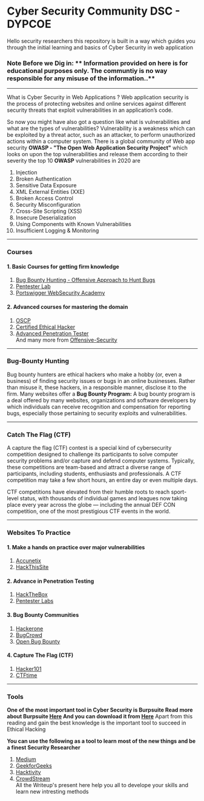 # Cyber Security Community DSC - DYPCOE

Hello security researchers this repository is built in a way which guides you through the initial learning and basics of Cyber Security in web application

### Note Before we Dig in: ** Information provided on here is for educational purposes only. The communtiy is no way responsible for any misuse of the information..**

-----------------------------------------------------------------------
What is Cyber Security in Web Applications ?
Web application security is the process of protecting websites and online services against different security threats that exploit vulnerabilities in an application’s code.

So now you might have also got a question like what is vulnerabilities and what are the types of vulnerabilities?
Vulnerability is a weakness which can be exploited by a threat actor, such as an attacker, to perform unauthorized actions within a computer system.
There is a global community of Web app security **OWASP - "The Open Web Application Security Project"** which looks on upon the top vulnerabilities and release them according to their severity the top 10 **OWASP** vulnerabilities in 2020 are
1. Injection
2. Broken Authentication
3. Sensitive Data Exposure
4. XML External Entities (XXE)
5. Broken Access Control
6. Security Misconfiguration
7. Cross-Site Scripting (XSS)
8. Insecure Deserialization
9. Using Components with Known Vulnerabilities
10. Insufficient Logging & Monitoring
-----------------------------------------------------------------------
### Courses 
#### 1. Basic Courses for getting firm knowledge
  1. [Bug Bounty Hunting - Offensive Approach to Hunt Bugs](https://www.udemy.com/course/bug-bounty-hunting-offensive-approach-to-hunt-bugs/)
  2. [Pentester Lab](https://pentesterlab.com/pro)
  3. [Portswigger WebSecurity Academy](https://portswigger.net/web-security)
#### 2. Advanced courses for mastering the domain   
  1. [OSCP](https://www.offensive-security.com/pre-reg/)
  2. [Certified Ethical Hacker](https://www.eccouncil.org/contact-form-international/)
  3. [Advanced Penetration Tester](https://www.offensive-security.com/pre-reg/)  
  And many more from [Offensive-Security](https://www.offensive-security.com/courses-and-certifications/)

-----------------------------------------------------------------------
### Bug-Bounty Hunting
Bug bounty hunters are ethical hackers who make a hobby (or, even a business) of finding security issues or bugs in an online businesses. Rather than misuse it, these hackers, in a responsible manner, disclose it to the firm.
Many websites offer a **Bug Bounty Program:** A bug bounty program is a deal offered by many websites, organizations and software developers by which individuals can receive recognition and compensation for reporting bugs, especially those pertaining to security exploits and vulnerabilities.

-----------------------------------------------------------------------
### Catch The Flag (CTF)
A capture the flag (CTF) contest is a special kind of cybersecurity competition designed to challenge its participants to solve computer security problems and/or capture and defend computer systems. Typically, these competitions are team-based and attract a diverse range of participants, including students, enthusiasts and professionals. A CTF competition may take a few short hours, an entire day or even multiple days.

CTF competitions have elevated from their humble roots to reach sport-level status, with thousands of individual games and leagues now taking place every year across the globe — including the annual DEF CON competition, one of the most prestigious CTF events in the world.

-----------------------------------------------------------------------
### Websites To Practice 
#### 1. Make a hands on practice over major vulnerabilities
  1. [Accunetix](http://testphp.vulnweb.com/)
  2. [HackThisSite](https://www.hackthissite.org/)
#### 2. Advance in Penetration Testing
  1. [HackTheBox](https://www.hackthebox.eu/login)
  2. [Pentester Labs](https://pentesterlab.com/)
#### 3. Bug Bounty Communities
  1. [Hackerone](https://www.hackerone.com/)
  2. [BugCrowd](https://www.bugcrowd.com/login/)
  3. [Open Bug Bounty](https://www.openbugbounty.org/)
#### 4. Capture The Flag (CTF)
  1. [Hacker101](https://ctf.hacker101.com/)
  2. [CTFtime](https://ctftime.org/)
  
-----------------------------------------------------------------------
### Tools 
**One of the most important tool in Cyber Security is Burpsuite
Read more about Burpsuite [Here](https://www.geeksforgeeks.org/what-is-burp-suite/)
And you can download it from [Here](https://portswigger.net/burp/communitydownload)**
Apart from this reading and gain the best knowledge is the important tool to succeed in Ethical Hacking

**You can use the following as a tool to learn most of the new things and be a finest Security Researcher**
1. [Medium](https://medium.com/bugbountywriteup/tagged/ethical-hacking)
2. [GeekforGeeks](https://www.geeksforgeeks.org/tag/cyber-security/)
3. [Hacktivity](https://hackerone.com/hacktivity)
4. [CrowdStream](https://bugcrowd.com/crowdstream)  
All the Writeup's present here help you all to develope your skills and learn new intresting methods

  
  










